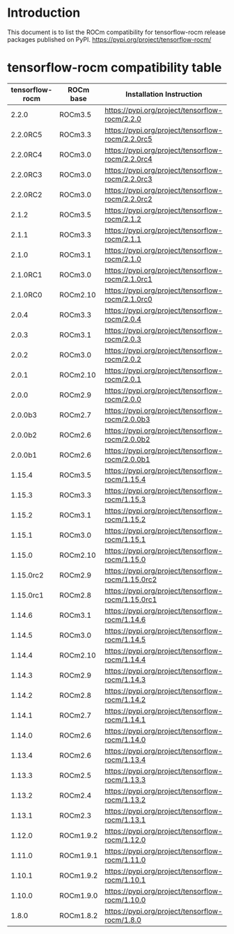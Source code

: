 # Introduction

This document is to list the ROCm compatibility for tensorflow-rocm release packages published on PyPI.
<https://pypi.org/project/tensorflow-rocm/>

# tensorflow-rocm compatibility table

| tensorflow-rocm |  ROCm base  |  Installation Instruction  |
| ------ | ------ |  -------- |
|   2.2.0  | ROCm3.5  | <https://pypi.org/project/tensorflow-rocm/2.2.0> |
|   2.2.0RC5  | ROCm3.3  | <https://pypi.org/project/tensorflow-rocm/2.2.0rc5> |
|   2.2.0RC4  | ROCm3.0  | <https://pypi.org/project/tensorflow-rocm/2.2.0rc4> |
|   2.2.0RC3  | ROCm3.0  | <https://pypi.org/project/tensorflow-rocm/2.2.0rc3> |
|   2.2.0RC2  | ROCm3.0  | <https://pypi.org/project/tensorflow-rocm/2.2.0rc2> |
|   2.1.2  | ROCm3.5  | <https://pypi.org/project/tensorflow-rocm/2.1.2> |
|   2.1.1  | ROCm3.3  | <https://pypi.org/project/tensorflow-rocm/2.1.1> |
|   2.1.0  | ROCm3.1  | <https://pypi.org/project/tensorflow-rocm/2.1.0> |
|   2.1.0RC1  | ROCm3.0  | <https://pypi.org/project/tensorflow-rocm/2.1.0rc1> |
|   2.1.0RC0  | ROCm2.10  | <https://pypi.org/project/tensorflow-rocm/2.1.0rc0> |
|   2.0.4  | ROCm3.3  | <https://pypi.org/project/tensorflow-rocm/2.0.4> |
|   2.0.3  | ROCm3.1  | <https://pypi.org/project/tensorflow-rocm/2.0.3> |
|   2.0.2  | ROCm3.0  | <https://pypi.org/project/tensorflow-rocm/2.0.2> |
|   2.0.1  | ROCm2.10  | <https://pypi.org/project/tensorflow-rocm/2.0.1> |
|   2.0.0  | ROCm2.9  | <https://pypi.org/project/tensorflow-rocm/2.0.0> |
|   2.0.0b3    |   ROCm2.7     | <https://pypi.org/project/tensorflow-rocm/2.0.0b3> |
|   2.0.0b2    |   ROCm2.6     | <https://pypi.org/project/tensorflow-rocm/2.0.0b2> |
|   2.0.0b1    |  ROCm2.6    | <https://pypi.org/project/tensorflow-rocm/2.0.0b1> |
|   1.15.4    |  ROCm3.5      | <https://pypi.org/project/tensorflow-rocm/1.15.4> |
|   1.15.3    |  ROCm3.3      | <https://pypi.org/project/tensorflow-rocm/1.15.3> |
|   1.15.2    |  ROCm3.1      | <https://pypi.org/project/tensorflow-rocm/1.15.2> |
|   1.15.1    |  ROCm3.0      | <https://pypi.org/project/tensorflow-rocm/1.15.1> |
|   1.15.0    |  ROCm2.10      | <https://pypi.org/project/tensorflow-rocm/1.15.0> |
|   1.15.0rc2    |  ROCm2.9      | <https://pypi.org/project/tensorflow-rocm/1.15.0rc2> |
|   1.15.0rc1    |  ROCm2.8      | <https://pypi.org/project/tensorflow-rocm/1.15.0rc1> |
|   1.14.6    |   ROCm3.1     | <https://pypi.org/project/tensorflow-rocm/1.14.6> |
|   1.14.5    |   ROCm3.0     | <https://pypi.org/project/tensorflow-rocm/1.14.5> |
|   1.14.4    |   ROCm2.10     | <https://pypi.org/project/tensorflow-rocm/1.14.4> |
|   1.14.3    |   ROCm2.9     | <https://pypi.org/project/tensorflow-rocm/1.14.3> |
|   1.14.2    |  ROCm2.8    | <https://pypi.org/project/tensorflow-rocm/1.14.2> |
|   1.14.1    |  ROCm2.7      | <https://pypi.org/project/tensorflow-rocm/1.14.1> |
|   1.14.0    |  ROCm2.6      | <https://pypi.org/project/tensorflow-rocm/1.14.0> |
|   1.13.4    |   ROCm2.6     | <https://pypi.org/project/tensorflow-rocm/1.13.4> |
|   1.13.3    |  ROCm2.5    | <https://pypi.org/project/tensorflow-rocm/1.13.3> |
|   1.13.2    |  ROCm2.4      | <https://pypi.org/project/tensorflow-rocm/1.13.2> |
|   1.13.1    |  ROCm2.3      | <https://pypi.org/project/tensorflow-rocm/1.13.1> |
|   1.12.0    |  ROCm1.9.2      | <https://pypi.org/project/tensorflow-rocm/1.12.0> |
|   1.11.0    |  ROCm1.9.1      | <https://pypi.org/project/tensorflow-rocm/1.11.0> |
|   1.10.1    |  ROCm1.9.2      | <https://pypi.org/project/tensorflow-rocm/1.10.1> |
|   1.10.0    |  ROCm1.9.0      | <https://pypi.org/project/tensorflow-rocm/1.10.0> |
|   1.8.0    |  ROCm1.8.2      | <https://pypi.org/project/tensorflow-rocm/1.8.0> |
